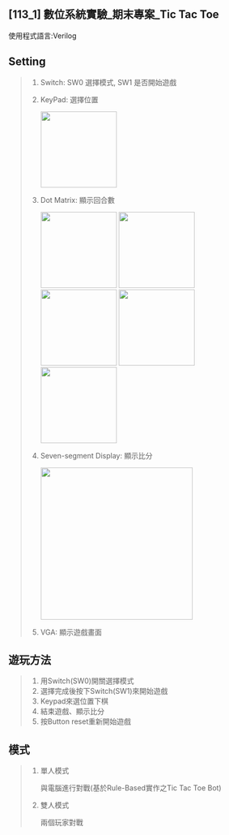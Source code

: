 ## [113_1] 數位系統實驗_期末專案_Tic Tac Toe

使用程式語言:Verilog

## Setting
> 1. Switch: SW0 選擇模式, SW1 是否開始遊戲
> 2. KeyPad: 選擇位置
>    
>    <img src="https://i.imgur.com/ThHPAz4.png" width="150" />
> 3. Dot Matrix: 顯示回合數
>    
>    <img src="https://i.imgur.com/eQiL2kX.png" width="150" />
>    <img src="https://i.imgur.com/vhvpnGM.png" width="150" />
>    <img src="https://i.imgur.com/MdEQvBv.png" width="150" />
>    <img src="https://i.imgur.com/Ugs4zBi.png" width="150" />
>    <img src="https://i.imgur.com/rBthPdG.png" width="150" />
> 
> 5. Seven-segment Display: 顯示比分
>
>    <img src="https://i.imgur.com/QEitMCA.png" width="300" />
>    
> 7. VGA: 顯示遊戲畫面

## 遊玩方法
> 1. 用Switch(SW0)開關選擇模式
> 2. 選擇完成後按下Switch(SW1)來開始遊戲
> 3. Keypad來選位置下棋
> 4. 結束遊戲、顯示比分
> 5. 按Button reset重新開始遊戲

## 模式
> 1. 單人模式
>    
>    與電腦進行對戰(基於Rule-Based實作之Tic Tac Toe Bot)
> 2. 雙人模式
>
>    兩個玩家對戰
